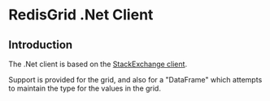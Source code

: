 # RedisGrid .Net Client

## Introduction

The .Net client is based on the [StackExchange client](https://github.com/StackExchange/StackExchange.Redis).

Support is provided for the grid, and also for a "DataFrame" which attempts to maintain the type for the values in the grid.